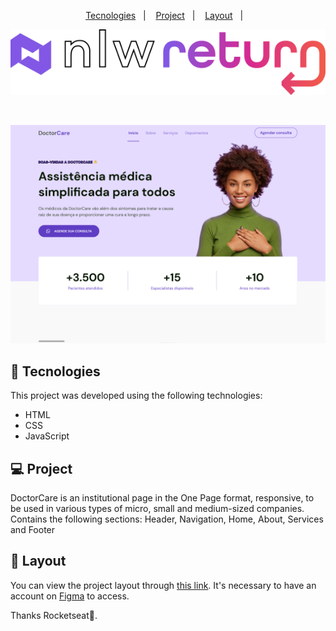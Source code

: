 <p align="center">
  <a href="#-tecnologies">Tecnologies</a>&nbsp;&nbsp;&nbsp;|&nbsp;&nbsp;&nbsp;
  <a href="#-project">Project</a>&nbsp;&nbsp;&nbsp;|&nbsp;&nbsp;&nbsp;
  <a href="#-layout">Layout</a>&nbsp;&nbsp;&nbsp;|&nbsp;&nbsp;&nbsp;
</p>

<p align="center"><img width="600" src="/App/assets/nlw-logo-stroke.svg"></p>

<br>

<p align="center">
 <img src="/App/assets/Capa.png" alt="PRs welcome!" />
</p>

## 🚀 Tecnologies

This project was developed using the following technologies:

- HTML
- CSS
- JavaScript

## 💻 Project

DoctorCare is an institutional page in the One Page format, responsive, to be used in various types of micro, small and medium-sized companies. Contains the following sections: Header, Navigation, Home, About, Services and Footer

## 🔖 Layout

You can view the project layout through [this link](https://www.figma.com/community/file/1102912263666619803). It's necessary to have an account on [Figma](https://figma.com) to access.


Thanks Rocketseat💜.
